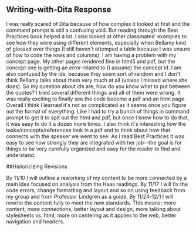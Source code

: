 ## Writing-with-Dita Response

I was really scared of Dita because of how complex it looked at first and the command prompt is still a confusing void. But reading through the Best Practices book helped a lot. I also looked at other classmates' examples to see how they were using different elements, especially when Bellamy kind of glossed over things (I still haven't attemped a table because I was unsure of how to code the rows and columns). 
I am having a problem with my concept page. My other pages rendered fine in html5 and pdf, but the concept one is getting an error related to (I assume) the concept id. I am also confused by the ids, because they seem sort of random and I don't think Bellamy talks about them very much at all (unless I missed where she does). So my question about ids are, how do you know what to put between the quotes? I tried several different things and all of them were wrong. 
It was really exciting to finally see the code become a pdf and an html page. Overall I think I learned it's not as complicated as it seems once you figure out the format of everything. Like I had to try a bunch of things in command prompt to get it to spit out the html and pdf, but once I knew how to do that, it was easy to do it a dozen more times. 
I also think it's interesting how the tasks/concepts/references look in a pdf and to think about how that connects with the speaker we went to see. As I read Best Practices it was easy to see how strongly they are integrated with her job--the goal is for things to be very carefully organized and easy for the reader to find and understand. 

##Historicizing Revisions

By 11/10 I will outline a reworking of my content to be more connected by a main idea focused on analysis from the Haas readings. 
By 11/17 I will fix the code errors, change formatting and layout and so on using feedback from my group and from Professor Lindgren as a guide. 
By 11/24-12/1 I will rewrite the content fully to meet the new standards. This means: more content, more connections, better layout and design, more talking about stylesheets vs. html, more on centering as it applies to the web, better navigation and headers. 